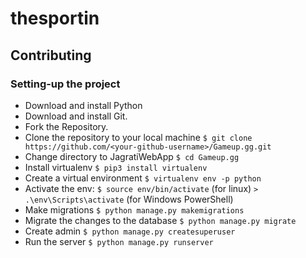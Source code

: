 # thesportin
## Contributing

### Setting-up the project

  * Download and install Python 
  * Download and install Git.
  * Fork the Repository.
  * Clone the repository to your local machine `$ git clone https://github.com/<your-github-username>/Gameup.gg.git`
  * Change directory to JagratiWebApp `$ cd Gameup.gg`
  * Install virtualenv `$ pip3 install virtualenv`
  * Create a virtual environment `$ virtualenv env -p python`  
  * Activate the env: `$ source env/bin/activate` (for linux) `> .\env\Scripts\activate` (for Windows PowerShell)
  * Make migrations `$ python manage.py makemigrations`
  * Migrate the changes to the database `$ python manage.py migrate`
  * Create admin `$ python manage.py createsuperuser`
  * Run the server `$ python manage.py runserver`
